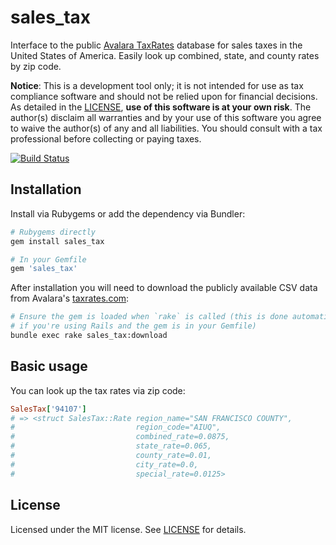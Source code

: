 # sales_tax

Interface to the public [Avalara TaxRates](http://www.taxrates.com/) database for sales taxes in the United States of America. Easily look up combined, state, and county rates by zip code.

**Notice**: This is a development tool only; it is not intended for use as tax compliance software and should not be relied upon for financial decisions. As detailed in the [LICENSE](LICENSE), **use of this software is at your own risk**. The author(s) disclaim all warranties and by your use of this software you agree to waive the author(s) of any and all liabilities. You should consult with a tax professional before collecting or paying taxes.

[![Build Status](https://travis-ci.org/dirk/sales_tax.svg)](https://travis-ci.org/dirk/sales_tax)

## Installation

Install via Rubygems or add the dependency via Bundler:

```sh
# Rubygems directly
gem install sales_tax

# In your Gemfile
gem 'sales_tax'
```

After installation you will need to download the publicly available CSV data from Avalara's [taxrates.com](http://www.taxrates.com/download-tax-tables/):

```sh
# Ensure the gem is loaded when `rake` is called (this is done automatically
# if you're using Rails and the gem is in your Gemfile)
bundle exec rake sales_tax:download
```

## Basic usage

You can look up the tax rates via zip code:

```ruby
SalesTax['94107']
# => <struct SalesTax::Rate region_name="SAN FRANCISCO COUNTY",
#                           region_code="AIUQ",
#                           combined_rate=0.0875,
#                           state_rate=0.065,
#                           county_rate=0.01,
#                           city_rate=0.0,
#                           special_rate=0.0125>
```

## License

Licensed under the MIT license. See [LICENSE](LICENSE) for details.
